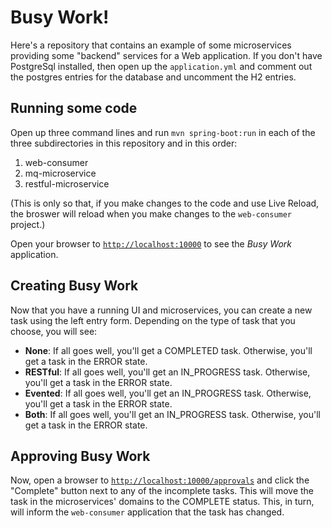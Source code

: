 # Busy Work!

Here's a repository that contains an example of some microservices providing
some "backend" services for a Web application. If you don't have PostgreSql
installed, then open up the `application.yml` and comment out the postgres
entries for the database and uncomment the H2 entries.

## Running some code

Open up three command lines and run `mvn spring-boot:run` in each of the three
subdirectories in this repository and in this order:

1. web-consumer
1. mq-microservice
1. restful-microservice

(This is only so that, if you make changes to the code and use Live Reload, the
broswer will reload when you make changes to the `web-consumer` project.)

Open your browser to [`http://localhost:10000`](http://localhost:10000) to see
the *Busy Work* application.

## Creating Busy Work

Now that you have a running UI and microservices, you can create a new task
using the left entry form. Depending on the type of task that you choose, you
will see:

* **None**: If all goes well, you'll get a COMPLETED task. Otherwise, you'll get
  a task in the ERROR state.
* **RESTful**: If all goes well, you'll get an IN_PROGRESS task. Otherwise,
  you'll get a task in the ERROR state.
* **Evented**: If all goes well, you'll get an IN_PROGRESS task. Otherwise,
  you'll get a task in the ERROR state.
* **Both**: If all goes well, you'll get an IN_PROGRESS task. Otherwise, you'll
  get a task in the ERROR state.

## Approving Busy Work

Now, open a browser to
[`http://localhost:10000/approvals`](http://localhost:10000/approvals) and click
the "Complete" button next to any of the incomplete tasks. This will move the
task in the microservices' domains to the COMPLETE status. This, in turn, will
inform the `web-consumer` application that the task has changed.
